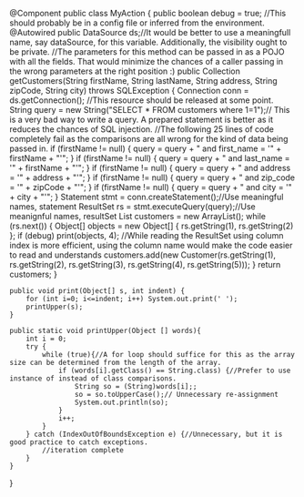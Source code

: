 @Component
public class MyAction {
    public boolean debug = true; //This should probably be in a config file or inferred from the environment.
    @Autowired
    public DataSource ds;//It would be better to use a meaningfull name, say dataSource, for this variable. Additionally, the visibility ought to be private.
    //The parameters for this method can be passed in as a POJO with all the fields. That would minimize the chances of a caller passing in the wrong parameters at the right position :)
    public Collection getCustomers(String firstName, String lastName, String address, String zipCode, String city) throws SQLException {
        Connection conn = ds.getConnection(); //This resource should be released at some point.
        String query = new String("SELECT * FROM customers where 1=1");// This is a very bad way to write a query. A prepared statement is better as it reduces the chances of SQL injection.
        //The following 25 lines of code completely fail as the comparisons are all wrong for the kind of data being passed in.
        if (firstName != null) {
            query = query + " and first_name = '" + firstName + "'";
        }
        if (firstName != null) {
            query = query + " and last_name = '" + firstName + "'";
        }
        if (firstName != null) {
            query = query + " and address = '" + address + "'";
        }
        if (firstName != null) {
            query = query + " and zip_code = '" + zipCode + "'";
        }
        if (firstName != null) {
            query = query + " and city = '" + city + "'";
        }
        Statement stmt = conn.createStatement();//Use meaningful names, statement
        ResultSet rs = stmt.executeQuery(query);//Use meanignful names, resultSet
        List customers = new ArrayList();
        while (rs.next()) {
            Object[] objects = new Object[] { rs.getString(1), rs.getString(2) };
            if (debug) print(objects, 4);
            //While reading the ResultSet using column index is more efficient, using the column name would make the code easier to read and understands
            customers.add(new Customer(rs.getString(1), rs.getString(2), rs.getString(3), rs.getString(4), rs.getString(5)));
        }
        return customers;
    }

    public void print(Object[] s, int indent) {
        for (int i=0; i<=indent; i++) System.out.print(' ');
        printUpper(s);
    }

    public static void printUpper(Object [] words){
        int i = 0;
        try {
            while (true){//A for loop should suffice for this as the array size can be determined from the length of the array.
                if (words[i].getClass() == String.class) {//Prefer to use instance of instead of class comparisons.
                    String so = (String)words[i];;
                    so = so.toUpperCase();// Unnecessary re-assignment
                    System.out.println(so);
                }
                i++;
            }
        } catch (IndexOutOfBoundsException e) {//Unnecessary, but it is good practice to catch exceptions. 
            //iteration complete
        }
    }
}